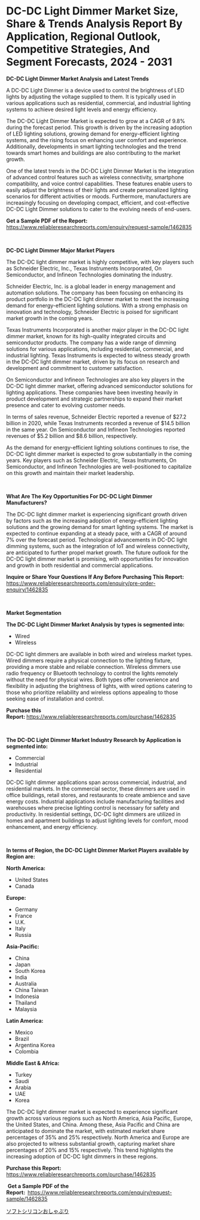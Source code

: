 <p><h1>DC-DC Light Dimmer Market Size, Share & Trends Analysis Report By Application, Regional Outlook, Competitive Strategies, And Segment Forecasts, 2024 - 2031</h1></p><p><strong>DC-DC Light Dimmer Market Analysis and Latest Trends</strong></p>
<p><p>A DC-DC Light Dimmer is a device used to control the brightness of LED lights by adjusting the voltage supplied to them. It is typically used in various applications such as residential, commercial, and industrial lighting systems to achieve desired light levels and energy efficiency.</p><p>The DC-DC Light Dimmer Market is expected to grow at a CAGR of 9.8% during the forecast period. This growth is driven by the increasing adoption of LED lighting solutions, growing demand for energy-efficient lighting systems, and the rising focus on enhancing user comfort and experience. Additionally, developments in smart lighting technologies and the trend towards smart homes and buildings are also contributing to the market growth.</p><p>One of the latest trends in the DC-DC Light Dimmer Market is the integration of advanced control features such as wireless connectivity, smartphone compatibility, and voice control capabilities. These features enable users to easily adjust the brightness of their lights and create personalized lighting scenarios for different activities or moods. Furthermore, manufacturers are increasingly focusing on developing compact, efficient, and cost-effective DC-DC Light Dimmer solutions to cater to the evolving needs of end-users.</p></p>
<p><strong>Get a Sample PDF of the Report:&nbsp;</strong> <a href="https://www.reliableresearchreports.com/enquiry/request-sample/1462835">https://www.reliableresearchreports.com/enquiry/request-sample/1462835</a></p>
<p>&nbsp;</p>
<p><strong>DC-DC Light Dimmer Major Market Players</strong></p>
<p><p>The DC-DC light dimmer market is highly competitive, with key players such as Schneider Electric, Inc., Texas Instruments Incorporated, On Semiconductor, and Infineon Technologies dominating the industry. </p><p>Schneider Electric, Inc. is a global leader in energy management and automation solutions. The company has been focusing on enhancing its product portfolio in the DC-DC light dimmer market to meet the increasing demand for energy-efficient lighting solutions. With a strong emphasis on innovation and technology, Schneider Electric is poised for significant market growth in the coming years.</p><p>Texas Instruments Incorporated is another major player in the DC-DC light dimmer market, known for its high-quality integrated circuits and semiconductor products. The company has a wide range of dimming solutions for various applications, including residential, commercial, and industrial lighting. Texas Instruments is expected to witness steady growth in the DC-DC light dimmer market, driven by its focus on research and development and commitment to customer satisfaction.</p><p>On Semiconductor and Infineon Technologies are also key players in the DC-DC light dimmer market, offering advanced semiconductor solutions for lighting applications. These companies have been investing heavily in product development and strategic partnerships to expand their market presence and cater to evolving customer needs.</p><p>In terms of sales revenue, Schneider Electric reported a revenue of $27.2 billion in 2020, while Texas Instruments recorded a revenue of $14.5 billion in the same year. On Semiconductor and Infineon Technologies reported revenues of $5.2 billion and $8.6 billion, respectively.</p><p>As the demand for energy-efficient lighting solutions continues to rise, the DC-DC light dimmer market is expected to grow substantially in the coming years. Key players such as Schneider Electric, Texas Instruments, On Semiconductor, and Infineon Technologies are well-positioned to capitalize on this growth and maintain their market leadership.</p></p>
<p>&nbsp;</p>
<p><strong>What Are The Key Opportunities For DC-DC Light Dimmer Manufacturers?</strong></p>
<p><p>The DC-DC light dimmer market is experiencing significant growth driven by factors such as the increasing adoption of energy-efficient lighting solutions and the growing demand for smart lighting systems. The market is expected to continue expanding at a steady pace, with a CAGR of around 7% over the forecast period. Technological advancements in DC-DC light dimming systems, such as the integration of IoT and wireless connectivity, are anticipated to further propel market growth. The future outlook for the DC-DC light dimmer market is promising, with opportunities for innovation and growth in both residential and commercial applications.</p></p>
<p><strong>Inquire or Share Your Questions If Any Before Purchasing This Report:</strong> <a href="https://www.reliableresearchreports.com/enquiry/pre-order-enquiry/1462835">https://www.reliableresearchreports.com/enquiry/pre-order-enquiry/1462835</a></p>
<p>&nbsp;</p>
<p><strong>Market Segmentation</strong></p>
<p><strong>The DC-DC Light Dimmer Market Analysis by types is segmented into:</strong></p>
<p><ul><li>Wired</li><li>Wireless</li></ul></p>
<p><p>DC-DC light dimmers are available in both wired and wireless market types. Wired dimmers require a physical connection to the lighting fixture, providing a more stable and reliable connection. Wireless dimmers use radio frequency or Bluetooth technology to control the lights remotely without the need for physical wires. Both types offer convenience and flexibility in adjusting the brightness of lights, with wired options catering to those who prioritize reliability and wireless options appealing to those seeking ease of installation and control.</p></p>
<p><strong>Purchase this Report:&nbsp;</strong><a href="https://www.reliableresearchreports.com/purchase/1462835">https://www.reliableresearchreports.com/purchase/1462835</a></p>
<p>&nbsp;</p>
<p><strong>The DC-DC Light Dimmer Market Industry Research by Application is segmented into:</strong></p>
<p><ul><li>Commercial</li><li>Industrial</li><li>Residential</li></ul></p>
<p><p>DC-DC light dimmer applications span across commercial, industrial, and residential markets. In the commercial sector, these dimmers are used in office buildings, retail stores, and restaurants to create ambience and save energy costs. Industrial applications include manufacturing facilities and warehouses where precise lighting control is necessary for safety and productivity. In residential settings, DC-DC light dimmers are utilized in homes and apartment buildings to adjust lighting levels for comfort, mood enhancement, and energy efficiency.</p></p>
<p>&nbsp;</p>
<p><strong>In terms of Region, the DC-DC Light Dimmer Market Players available by Region are:</strong></p>
<p>
    <p> <strong> North America: </strong>
        <ul>
            <li>United States</li>
            <li>Canada</li>
        </ul>
        </p> 
    <p> <strong> Europe: </strong>
        <ul>
            <li>Germany</li>
            <li>France</li>
            <li>U.K.</li>
            <li>Italy</li>
            <li>Russia</li>
        </ul>
        </p> 
    <p> <strong> Asia-Pacific: </strong>
        <ul>
            <li>China</li>
            <li>Japan</li>
            <li>South Korea</li>
            <li>India</li>
            <li>Australia</li>
            <li>China Taiwan</li>
            <li>Indonesia</li>
            <li>Thailand</li>
            <li>Malaysia</li>
        </ul>
        </p> 
    <p> <strong> Latin America: </strong>
        <ul>
            <li>Mexico</li>
            <li>Brazil</li>
            <li>Argentina Korea</li>
            <li>Colombia</li>
        </ul>
        </p> 
    <p> <strong> Middle East & Africa: </strong>
        <ul>
            <li>Turkey</li>
            <li>Saudi</li>
            <li>Arabia</li>
            <li>UAE</li>
            <li>Korea</li>
        </ul>
    </p>
    </p>
<p><p>The DC-DC light dimmer market is expected to experience significant growth across various regions such as North America, Asia Pacific, Europe, the United States, and China. Among these, Asia Pacific and China are anticipated to dominate the market, with estimated market share percentages of 35% and 25% respectively. North America and Europe are also projected to witness substantial growth, capturing market share percentages of 20% and 15% respectively. This trend highlights the increasing adoption of DC-DC light dimmers in these regions.</p></p>
<p><strong>Purchase this Report: </strong><a href="https://www.reliableresearchreports.com/purchase/1462835">https://www.reliableresearchreports.com/purchase/1462835</a></p>
<p>&nbsp;<strong>Get a Sample PDF of the Report:&nbsp;&nbsp;</strong><a href="https://www.reliableresearchreports.com/enquiry/request-sample/1462835">https://www.reliableresearchreports.com/enquiry/request-sample/1462835</a></p>
<p><strong></strong></p>
<p><p><a href="https://github.com/mohamedbakry57/Market-Research-Report-List-3/blob/main/408408613390.md">ソフトシリコンおしゃぶり</a></p></p>